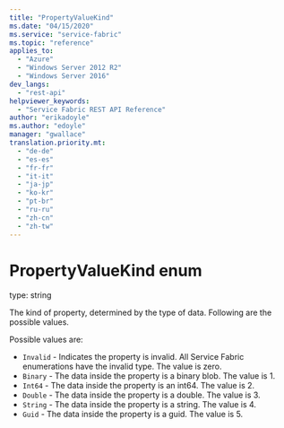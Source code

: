 ```yaml
---
title: "PropertyValueKind"
ms.date: "04/15/2020"
ms.service: "service-fabric"
ms.topic: "reference"
applies_to: 
  - "Azure"
  - "Windows Server 2012 R2"
  - "Windows Server 2016"
dev_langs: 
  - "rest-api"
helpviewer_keywords: 
  - "Service Fabric REST API Reference"
author: "erikadoyle"
ms.author: "edoyle"
manager: "gwallace"
translation.priority.mt: 
  - "de-de"
  - "es-es"
  - "fr-fr"
  - "it-it"
  - "ja-jp"
  - "ko-kr"
  - "pt-br"
  - "ru-ru"
  - "zh-cn"
  - "zh-tw"
---
```

# PropertyValueKind enum

type: string

The kind of property, determined by the type of data. Following are the possible values.

Possible values are: 

  - `Invalid` - Indicates the property is invalid. All Service Fabric enumerations have the invalid type. The value is zero.
  - `Binary` - The data inside the property is a binary blob. The value is 1.
  - `Int64` - The data inside the property is an int64. The value is 2.
  - `Double` - The data inside the property is a double. The value is 3.
  - `String` - The data inside the property is a string. The value is 4.
  - `Guid` - The data inside the property is a guid. The value is 5.

